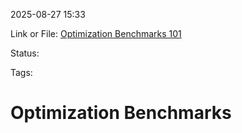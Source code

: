 2025-08-27 15:33

Link or File: [Optimization Benchmarks 101](https://www.numberanalytics.com/blog/optimization-benchmarks-guide)

Status:

Tags: 

# Optimization Benchmarks

